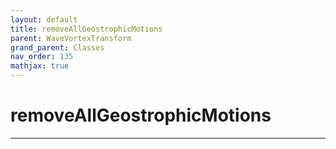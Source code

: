 ```yaml
---
layout: default
title: removeAllGeostrophicMotions
parent: WaveVortexTransform
grand_parent: Classes
nav_order: 135
mathjax: true
---
```


#  removeAllGeostrophicMotions




---

